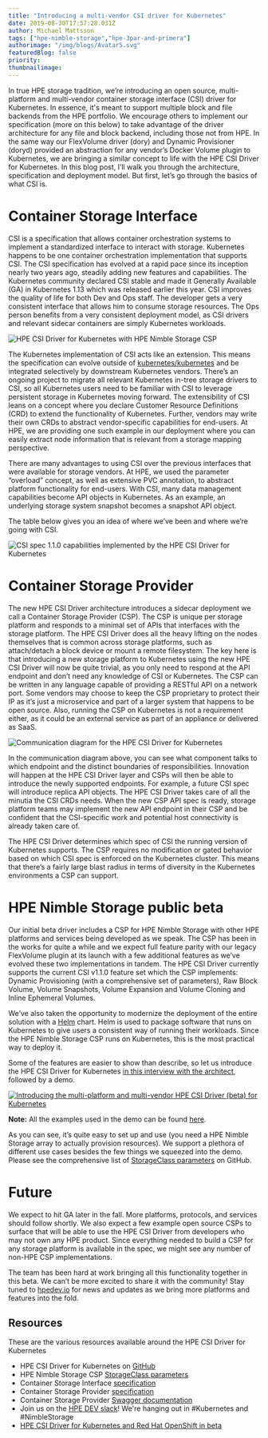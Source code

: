 ```yaml
---
title: "Introducing a multi-vendor CSI driver for Kubernetes"
date: 2019-08-30T17:57:28.031Z
author: Michael Mattsson 
tags: ["hpe-nimble-storage","hpe-3par-and-primera"]
authorimage: "/img/blogs/Avatar5.svg"
featuredBlog: false
priority:
thumbnailimage:
---
```

In true HPE storage tradition, we’re introducing an open source, multi-platform and multi-vendor container storage interface (CSI) driver for Kubernetes. In essence, it's meant to support multiple block and file backends from the HPE portfolio. We encourage others to implement our specification (more on this below) to take advantage of the driver architecture for any file and block backend, including those not from HPE. In the same way our FlexVolume driver (dory) and Dynamic Provisioner (doryd) provided an abstraction for any vendor’s Docker Volume plugin to Kubernetes, we are bringing a similar concept to life with the HPE CSI Driver for Kubernetes. In this blog post, I’ll walk you through the architecture, specification and deployment model. But first, let’s go through the basics of what CSI is.


# Container Storage Interface
CSI is a specification that allows container orchestration systems to implement a standardized interface to interact with storage. Kubernetes happens to be one container orchestration implementation that supports CSI. The CSI specification has evolved at a rapid pace since its inception nearly two years ago, steadily adding new features and capabilities. The Kubernetes community declared CSI stable and made it Generally Available (GA) in Kubernetes 1.13 which was released earlier this year. CSI improves the quality of life for both Dev and Ops staff. The developer gets a very consistent interface that allows him to consume storage resources. The Ops person benefits from a very consistent deployment model, as CSI drivers and relevant sidecar containers are simply Kubernetes workloads.


![HPE CSI Driver for Kubernetes with HPE Nimble Storage CSP](https://hpe-developer-portal.s3.amazonaws.com/uploads/media/2019/8/slides-csi-hpedev-market-1566866211263.png)


The Kubernetes implementation of CSI acts like an extension. This means the specification can evolve outside of [kubernetes/kubernetes](https://github.com/kubernetes/kubernetes) and be integrated selectively by downstream Kubernetes vendors. There’s an ongoing project to migrate all relevant Kubernetes in-tree storage drivers to CSI, so all Kubernetes users need to be familiar with CSI to leverage persistent storage in Kubernetes moving forward. The extensibility of CSI leans on a concept where you declare Customer Resource Definitions (CRD) to extend the functionality of Kubernetes. Further, vendors may write their own CRDs to abstract vendor-specific capabilities for end-users. At HPE, we are providing one such example in our deployment where you can easily extract node information that is relevant from a storage mapping perspective.


There are many advantages to using CSI over the previous interfaces that were available for storage vendors. At HPE, we used the parameter “overload” concept, as well as extensive PVC annotation, to abstract platform functionality for end-users. With CSI, many data management capabilities become API objects in Kubernetes. As an example, an underlying storage system snapshot becomes a snapshot API object.


The table below gives you an idea of where we’ve been and where we’re going with CSI.


![CSI spec 1.1.0 capabilities implemented by the HPE CSI Driver for Kubernetes](https://hpe-developer-portal.s3.amazonaws.com/uploads/media/2019/8/slides-csi-hpedev-feat-1566866257740.png)


# Container Storage Provider
The new HPE CSI Driver architecture introduces a sidecar deployment we call a Container Storage Provider (CSP). The CSP is unique per storage platform and responds to a minimal set of APIs that interfaces with the storage platform. The HPE CSI Driver does all the heavy lifting on the nodes themselves that is common across storage platforms, such as attach/detach a block device or mount a remote filesystem. The key here is that introducing a new storage platform to Kubernetes using the new HPE CSI Driver will now be quite trivial, as you only need to respond at the API endpoint and don’t need any knowledge of CSI or Kubernetes. The CSP can be written in any language capable of providing a RESTful API on a network port. Some vendors may choose to keep the CSP proprietary to protect their IP as it’s just a microservice and part of a larger system that happens to be open source. Also, running the CSP on Kubernetes is not a requirement either, as it could be an external service as part of an appliance or delivered as SaaS.


![Communication diagram for the HPE CSI Driver for Kubernetes](https://hpe-developer-portal.s3.amazonaws.com/uploads/media/2019/8/slides-csi-hpedev-1567184427188.png)


In the communication diagram above, you can see what component talks to which endpoint and the distinct boundaries of responsibilities. Innovation will happen at the HPE CSI Driver layer and CSPs will then be able to introduce the newly supported endpoints. For example, a future CSI spec will introduce replica API objects. The HPE CSI Driver takes care of all the minutia the CSI CRDs needs. When the new CSP API spec is ready, storage platform teams may implement the new API endpoint in their CSP and be confident that the CSI-specific work and potential host connectivity is already taken care of.


The HPE CSI Driver determines which spec of CSI the running version of Kubernetes supports. The CSP requires no modification or gated behavior based on which CSI spec is enforced on the Kubernetes cluster. This means that there’s a fairly large blast radius in terms of diversity in the Kubernetes environments a CSP can support.


# HPE Nimble Storage public beta
Our initial beta driver includes a CSP for HPE Nimble Storage with other HPE platforms and services being developed as we speak. The CSP has been in the works for quite a while and we expect full feature parity with our legacy FlexVolume plugin at its launch with a few additional features as we’ve evolved these two implementations in tandem. The HPE CSI Driver currently supports the current CSI v1.1.0 feature set which the CSP implements: Dynamic Provisioning (with a comprehensive set of parameters), Raw Block Volume, Volume Snapshots, Volume Expansion and Volume Cloning and Inline Ephemeral Volumes.


We’ve also taken the opportunity to modernize the deployment of the entire solution with a [Helm](https://helm.sh) chart. Helm is used to package software that runs on Kubernetes to give users a consistent way of running their workloads. Since the HPE Nimble Storage CSP runs on Kubernetes, this is the most practical way to deploy it.


Some of the features are easier to show than describe, so let us introduce the HPE CSI Driver for Kubernetes [in this interview with the architect](https://www.youtube.com/watch?v=TK5H4o3Tg_s), followed by a demo.


[![Introducing the multi-platform and multi-vendor HPE CSI Driver (beta) for Kubernetes](https://hpe-developer-portal.s3.amazonaws.com/uploads/media/2019/8/hpecsi-beta-thumb-1566865524360.png)](https://www.youtube.com/watch?v=TK5H4o3Tg_s)


__Note:__ All the examples used in the demo can be found [here](https://github.com/NimbleStorage/container-examples/tree/master/misc/CSI-beta/K8s-1.15).


As you can see, it’s quite easy to set up and use (you need a HPE Nimble Storage array to actually provision resources). We support a plethora of different use cases besides the few things we squeezed into the demo. Please see the comprehensive list of [StorageClass parameters](https://github.com/hpe-storage/csi-driver/blob/master/examples/kubernetes/hpe-nimble-storage/README.md) on GitHub.


# Future
We expect to hit GA later in the fall. More platforms, protocols, and services should follow shortly. We also expect a few example open source CSPs to surface that will be able to use the HPE CSI Driver from developers who may not own any HPE product. Since everything needed to build a CSP for any storage platform is available in the spec, we might see any number of non-HPE CSP implementations. 


The team has been hard at work bringing all this functionality together in this beta. We can’t be more excited to share it with the community! Stay tuned to [hpedev.io](https://hpedev.io) for news and updates as we bring more platforms and features into the fold.


## Resources
These are the various resources available around the HPE CSI Driver for Kubernetes

* HPE CSI Driver for Kubernetes on [GitHub](https://github.com/hpe-storage/csi-driver)
* HPE Nimble Storage CSP [StorageClass parameters](https://github.com/hpe-storage/csi-driver/blob/master/examples/kubernetes/hpe-nimble-storage/README.md)
* Container Storage Interface [specification](https://github.com/container-storage-interface/spec)
* Container Storage Provider [specification](https://github.com/hpe-storage/container-storage-provider)
* Container Storage Provider [Swagger documentation](https://developer.hpe.com/api/hpe-nimble-csp)
* Join us on the [HPE DEV slack](https://hpedev.slack.com/)! We're hanging out in #Kubernetes and #NimbleStorage
* [HPE CSI Driver for Kubernetes and Red Hat OpenShift in beta](https://community.hpe.com/t5/HPE-Storage-Tech-Insiders/HPE-CSI-Driver-for-Kubernetes-and-Red-Hat-OpenShift-in-beta/ba-p/7059941)